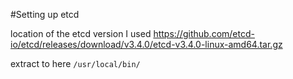 #Setting up etcd

location of the etcd version I used
https://github.com/etcd-io/etcd/releases/download/v3.4.0/etcd-v3.4.0-linux-amd64.tar.gz

extract to here `/usr/local/bin/`
